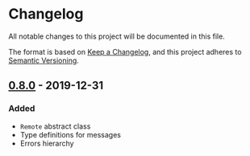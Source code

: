 # Changelog
All notable changes to this project will be documented in this file.

The format is based on [Keep a Changelog](https://keepachangelog.com/en/1.0.0/),
and this project adheres to [Semantic Versioning](https://semver.org/spec/v2.0.0.html).

## [0.8.0] - 2019-12-31
### Added
- `Remote` abstract class
- Type definitions for messages
- Errors hierarchy

[0.8.0]: https://github.com/olivierlacan/keep-a-changelog/compare/0fee852...HEAD
